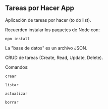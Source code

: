 ## Tareas por Hacer App

Aplicación de tareas por hacer (to do list).

Recuerden instalar los paquetes de Node con:

```
npm install
```

La "base de datos" es un archivo JSON.

CRUD de tareas (Create, Read, Update, Delete).

Comandos:

```
crear
```

```
listar
```

```
actualizar
```

```
borrar
```

